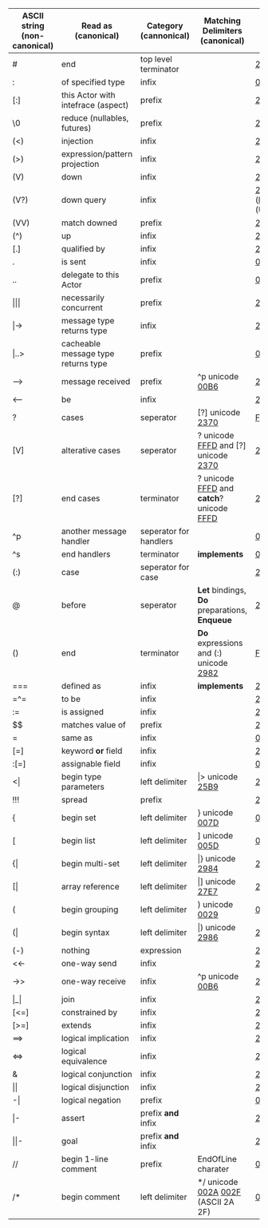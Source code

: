 
|ASCII string (non-canonical)      |Read as (canonical)                            |Category (cannonical)             |Matching Delimiters (canonical)|Unicode (hex) (canonical)|
|------------------|------------------------------------|----------------------|-------------------|-------------|
|#                 |end                                 |top level terminator  |                   |[25AE]       |
|:                 |of specified type                   |infix                 |                   |[003A]       |
|[:]               |this Actor with intefrace (aspect)  |prefix                |                   |[2360]       |
|\0                |reduce (nullables, futures)         |prefix                |                   |[29BE]
|(<)               |injection                           |infix                 |                   |[29C0]       |
|(>)               |expression/pattern projection       |infix                 |                   |[29C1]       |
|(V)               |down                                |infix                 |                   |[2B63]       |
|(V?)              |down query                          |infix                 |                   |[2B63](http://www.fileformat.info/info/unicode/char/2b63/index.htm) [003F] (http://www.fileformat.info/info/unicode/char/003f/index.htm) \(U+2B63 ASCII 3F\)
|(VV)              |match downed                        |prefix                |                   |[2B63](http://www.fileformat.info/info/unicode/char/2b63/index.htm) [2B63](http://www.fileformat.info/info/unicode/char/2b63/index.htm)|
|(^)               |up                                  |infix                 |                   |[2191]       |
|[.]               |qualified by                        |infix                 |                   |[22A1]       |
|.                 |is sent                             |infix                 |                   |[002E] \(ASCII 2E\)      |
|..                |delegate to this Actor              |prefix                |                   |[002E](http://www.fileformat.info/info/unicode/char/002e/index.htm) [002E](http://www.fileformat.info/info/unicode/char/002e/index.htm) \(ASCII 2E 2E\) |
|\|\|\|           |necessarily concurrent              |prefix                |                   |[25A1]       |
|\|->              |message type returns type           |infix                 |                   |[21A6]       |
|\|..>             |cacheable message type returns type |prefix                |                   |[007C](http://www.fileformat.info/info/unicode/char/007c/index.htm)  [002E](http://www.fileformat.info/info/unicode/char/002e/index.htm)  [002E](http://www.fileformat.info/info/unicode/char/002e/index.htm) [003E](http://www.fileformat.info/info/unicode/char/003e/index.htm) \(ASCII 7C 2E 2E 3E\)|
|-->               |message received                    |prefix                |^p unicode [00B6]  |[2192]       |
|<--               |be                                  |infix                 |                   |[2190]       |
|?                 |cases                               |seperator             |[?] unicode [2370] |[FFFD]       |
|[V]               |alterative cases                    |seperator             |? unicode [FFFD] and [?] unicode [2370]|[27CF]       |
|[?]               |end cases                           |terminator            |? unicode [FFFD] and **catch**? unicode [FFFD]|[2370]                    |
|^p                |another message handler             |seperator for handlers|                   |[00B6]       |
|^s                |end handlers                        |terminator            |**implements**     |[00A7]       |
|(:)               |case                                |seperator for case    |                   |[2982]       |
|@     |before                  |seperator             |**Let** bindings, **Do** preparations, **Enqueue**|[2BC3]|
|()                |end                                 |terminator            |**Do** expressions and (:) unicode [2982] |[FF61]|
|===               |defined as                          |infix                 |**implements**     |[2261]       |
|=^=               |to be                               |infix                 |                   |[225C]       |
|:=                |is assigned                         |infix                 |                   |[2254]         |
|$$                |matches value of                    |prefix                |                   |[2315]         |
|=                 |same as                             |infix                 |                   |[003D]       |
|[=]               |keyword **or** field                |infix                 |                   |[2338]       |
|:[=]              |assignable field                    |infix                 |                   |[003A](http://www.fileformat.info/info/unicode/char/003a/index.htm) [2338](http://www.fileformat.info/info/unicode/char/2338/index.htm) \(ASCII 3A U+2338\) |
|<\|               |begin type parameters               |left delimiter        |\|> unicode [25B9] |[25C3]       |
|!!!               |spread                              |prefix                |                   |[2A5B]       |
|{                 |begin set                           |left delimiter        |} unicode [007D]   |[007B]       |
|[                 |begin list                          |left delimiter        |] unicode [005D]   |[005B]       |
|{\|               |begin multi-set                     |left delimiter        |\|} unicode [2984] |[2983]       |
|[\|               |array reference                     |left delimiter        |\|] unicode [27E7] |[27E6]       |
|(                 |begin grouping                      |left delimiter        |) unicode [0029]   |[0028]       |
|(\|               |begin syntax                        |left delimiter        |\|) unicode [2986] |[2985]       |
|(-)               |nothing                             |expression            |                   |[229D]       |
|<<-               |one-way send                        |infix                 |                   |[219E]       |
|->>               |one-way receive                     |infix                 |^p unicode [00B6]  |[21A0]       |
|\|_\|             |join                                |infix                 |                   |[2294]         |
|[<=]              |constrained by                      |infix                 |                   |[2291]         |
|[>=]              |extends                             |infix                 |                   |[2292]         |
|==>               |logical implication                 |infix                 |                   |[21D2]         |
|<=>               |logical equivalence                 |infix                 |                   |[21D4]         |
|&                 |logical conjunction                 |infix                 |                   |[2227]         |
|\|\|              |logical disjunction                 |infix                 |                   |[2228]        |
|-\|               |logical negation                    |prefix                |                   |[00AC]         |
|\|-               |assert                              |prefix **and** infix  |                   |[22A2]         |
|\|\|-             |goal                                |prefix **and** infix  |                   |[22A9]         |
|//                |begin 1-line comment                |prefix                |EndOfLine charater |[002F](http://www.fileformat.info/info/unicode/char/002f/index.htm) [002F](http://www.fileformat.info/info/unicode/char/002f/index.htm) \(ASCII 2F 2F\)           |
|/*                |begin comment                       |left delimiter        |*/ unicode [002A](http://www.fileformat.info/info/unicode/char/002a/index.htm) [002F](http://www.fileformat.info/info/unicode/char/002f/index.htm) \(ASCII 2A 2F\) |[002F](http://www.fileformat.info/info/unicode/char/002f/index.htm) [002A](http://www.fileformat.info/info/unicode/char/002a/index.htm) \(ASCII 2F 2A\)         |



[0024]:http://www.fileformat.info/info/unicode/char/0024/index.htm
[0028]:http://www.fileformat.info/info/unicode/char/0028/index.htm
[0029]:http://www.fileformat.info/info/unicode/char/0029/index.htm
[002A]:http://www.fileformat.info/info/unicode/char/002a/index.htm
[002E]:http://www.fileformat.info/info/unicode/char/002e/index.htm
[002F]:http://www.fileformat.info/info/unicode/char/002f/index.htm
[003D]:http://www.fileformat.info/info/unicode/char/003d/index.htm
[003E]:http://www.fileformat.info/info/unicode/char/003e/index.htm
[003A]:http://www.fileformat.info/info/unicode/char/003a/index.htm
[005B]:http://www.fileformat.info/info/unicode/char/005b/index.htm
[005D]:http://www.fileformat.info/info/unicode/char/005d/index.htm
[007B]:http://www.fileformat.info/info/unicode/char/007b/index.htm
[007C]:http://www.fileformat.info/info/unicode/char/007c/index.htm
[007D]:http://www.fileformat.info/info/unicode/char/007d/index.htm
[00A7]:http://www.fileformat.info/info/unicode/char/00a7/index.htm
[00AC]:http://www.fileformat.info/info/unicode/char/00ac/index.htm
[00B6]:http://www.fileformat.info/info/unicode/char/00b6/index.htm
[2190]:http://www.fileformat.info/info/unicode/char/2190/index.htm
[2191]:http://www.fileformat.info/info/unicode/char/2191/index.htm
[2192]:http://www.fileformat.info/info/unicode/char/2192/index.htm
[219E]:http://www.fileformat.info/info/unicode/char/219e/index.htm
[21A0]:http://www.fileformat.info/info/unicode/char/21a0/index.htm
[21A6]:http://www.fileformat.info/info/unicode/char/21a6/index.htm
[21D2]:http://www.fileformat.info/info/unicode/char/21d2/index.htm
[21D4]:http://www.fileformat.info/info/unicode/char/21d4/index.htm
[21E2]:http://www.fileformat.info/info/unicode/char/21e2/index.htm
[2227]:http://www.fileformat.info/info/unicode/char/2227/index.htm
[2228]:http://www.fileformat.info/info/unicode/char/2228/index.htm
[2254]:http://www.fileformat.info/info/unicode/char/2254/index.htm
[225C]:http://www.fileformat.info/info/unicode/char/225c/index.htm
[2261]:http://www.fileformat.info/info/unicode/char/2261/index.htm
[2291]:http://www.fileformat.info/info/unicode/char/2291/index.htm
[2292]:http://www.fileformat.info/info/unicode/char/2292/index.htm
[2294]:http://www.fileformat.info/info/unicode/char/2294/index.htm
[229D]:http://www.fileformat.info/info/unicode/char/229d/index.htm
[22A2]:http://www.fileformat.info/info/unicode/char/22a2/index.htm
[22A9]:http://www.fileformat.info/info/unicode/char/22a9/index.htm
[2315]:http://www.fileformat.info/info/unicode/char/2315/index.htm
[2338]:http://www.fileformat.info/info/unicode/char/2338/index.htm
[2339]:http://www.fileformat.info/info/unicode/char/2339/index.htm
[2360]:http://www.fileformat.info/info/unicode/char/2360/index.htm
[2370]:http://www.fileformat.info/info/unicode/char/2370/index.htm
[25A1]:http://www.fileformat.info/info/unicode/char/25a1/index.htm
[25AE]:http://www.fileformat.info/info/unicode/char/25ae/index.htm
[25B9]:http://www.fileformat.info/info/unicode/char/25b9/index.htm
[25C3]:http://www.fileformat.info/info/unicode/char/25c3/index.htm
[27CF]:http://www.fileformat.info/info/unicode/char/27cf/index.htm
[27E6]:http://www.fileformat.info/info/unicode/char/27e6/index.htm
[27E7]:http://www.fileformat.info/info/unicode/char/27e7/index.htm
[2982]:http://www.fileformat.info/info/unicode/char/2982/index.htm
[2983]:http://www.fileformat.info/info/unicode/char/2983/index.htm
[2984]:http://www.fileformat.info/info/unicode/char/2984/index.htm
[2985]:http://www.fileformat.info/info/unicode/char/2985/index.htm
[2986]:http://www.fileformat.info/info/unicode/char/2986/index.htm
[29BE]:http://www.fileformat.info/info/unicode/char/29be/index.htm
[29C0]:http://www.fileformat.info/info/unicode/char/29C0/index.htm
[29C1]:http://www.fileformat.info/info/unicode/char/29C1/index.htm
[2B63]:http://www.fileformat.info/info/unicode/char/2b63/index.htm
[22A1]:http://www.fileformat.info/info/unicode/char/22a1/index.htm
[2A5B]:http://www.fileformat.info/info/unicode/char/2a5b/index.htm
[2BC3]:http://www.fileformat.info/info/unicode/char/2bc3/index.htm
[FF61]:http://www.fileformat.info/info/unicode/char/ff61/index.htm
[FFFD]:http://www.fileformat.info/info/unicode/char/fffd/index.htm
[1F441]:http://www.fileformat.info/info/unicode/char/1f441/index.htm
